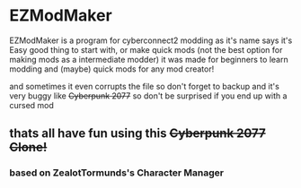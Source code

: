 # EZModMaker

EZModMaker is a program for cyberconnect2 modding
as it's name says it's Easy good thing to start with, or make quick mods (not the best option for making mods as a intermediate modder)
it was made for beginners to learn modding and (maybe) quick mods for any mod creator!



and sometimes it even corrupts the file so don't forget to backup
and it's very buggy like ~~Cyberpunk 2077~~ so don't be surprised if you end up with a cursed mod 



## thats all have fun using this ~~Cyberpunk 2077 Clone!~~


### based on ZealotTormunds's Character Manager
